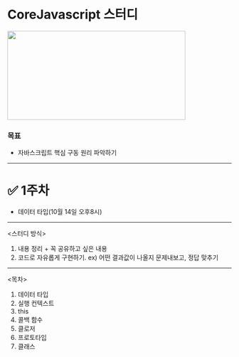 # CoreJavascript 스터디
<img src="https://user-images.githubusercontent.com/76730867/136645376-0734e6da-bf01-462d-996e-556f9fd4dabf.png" width="400" height="200"/>

### 목표
- 자바스크립트 핵심 구동 원리 파악하기

---

# ✅ 1주차
- 데이터 타입(10월 14일 오후8시)

-------------------------------------------------------

<스터디 방식>
1. 내용 정리 + 꼭 공유하고 싶은 내용 
2.  코드로 자유롭게 구현하기. 
ex) 어떤 결과값이 나올지 문제내보고, 정답 맞추기

---------------------------------------------------------

<목차>
1. 데이터 타입
2. 실행 컨텍스트
3. this
4. 콜백 함수
5. 클로저
6. 프로토타입
7. 클래스





